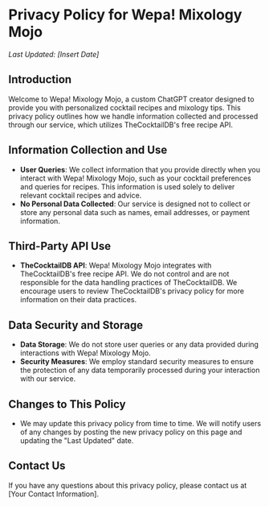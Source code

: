 # Privacy Policy for Wepa! Mixology Mojo

_Last Updated: [Insert Date]_

## Introduction

Welcome to Wepa! Mixology Mojo, a custom ChatGPT creator designed to provide you with personalized cocktail recipes and mixology tips. This privacy policy outlines how we handle information collected and processed through our service, which utilizes TheCocktailDB's free recipe API.

## Information Collection and Use

- **User Queries**: We collect information that you provide directly when you interact with Wepa! Mixology Mojo, such as your cocktail preferences and queries for recipes. This information is used solely to deliver relevant cocktail recipes and advice.
- **No Personal Data Collected**: Our service is designed not to collect or store any personal data such as names, email addresses, or payment information.

## Third-Party API Use

- **TheCocktailDB API**: Wepa! Mixology Mojo integrates with TheCocktailDB's free recipe API. We do not control and are not responsible for the data handling practices of TheCocktailDB. We encourage users to review TheCocktailDB's privacy policy for more information on their data practices.

## Data Security and Storage

- **Data Storage**: We do not store user queries or any data provided during interactions with Wepa! Mixology Mojo.
- **Security Measures**: We employ standard security measures to ensure the protection of any data temporarily processed during your interaction with our service.

## Changes to This Policy

- We may update this privacy policy from time to time. We will notify users of any changes by posting the new privacy policy on this page and updating the "Last Updated" date.

## Contact Us

If you have any questions about this privacy policy, please contact us at [Your Contact Information].
